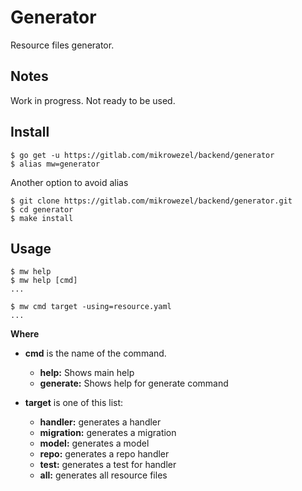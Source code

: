 # Generator
Resource files generator.

## Notes
Work in progress.
Not ready to be used.

## Install

```shell
$ go get -u https://gitlab.com/mikrowezel/backend/generator
$ alias mw=generator
```

Another option to avoid alias

```shell
$ git clone https://gitlab.com/mikrowezel/backend/generator.git
$ cd generator
$ make install
```

## Usage
```shell
$ mw help
$ mw help [cmd]
...

$ mw cmd target -using=resource.yaml
...
```

**Where**

  * **cmd** is the name of the command.
    * **help:** Shows main help
    * **generate:** Shows help for generate command

  * **target** is one of this list:
    * **handler:** generates a handler
    * **migration:** generates a migration
    * **model:** generates a model
    * **repo:** generates a repo handler
    * **test:** generates a test for handler
    * **all:** generates all resource files

